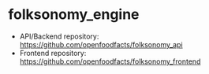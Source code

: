 # folksonomy_engine

* API/Backend repository: https://github.com/openfoodfacts/folksonomy_api
* Frontend repository: https://github.com/openfoodfacts/folksonomy_frontend
